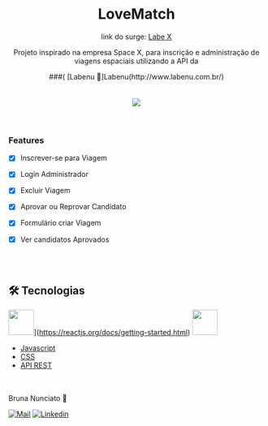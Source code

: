 <div Align='center'>

  # LoveMatch
  <p Align="center">link do surge:   <a href="labex-bruna-nunciato.surge.sh">  Labe X</a></p>
  <p Align="center">Projeto inspirado na empresa Space X, para inscrição e administração de viagens espaciais  utilizando a API  da</p>
  ###( [Labenu 🥰]Labenu(http://www.labenu.com.br/)

</div>
<div Align='center'>
<br/>
<br/>
<img src='./public/apresentacao.gif' heigth='120' />
</div>
<br/>
<br/>


### Features

- [x] Inscrever-se para Viagem
- [x] Login Administrador
- [x] Excluir Viagem
- [x] Aprovar ou Reprovar Candidato
- [x] Formulário criar Viagem
- [x] Ver candidatos Aprovados


<br/>
<br/>

## 🛠 Tecnologias

<code><img height="50" src="https://www.vectorlogo.zone/logos/reactjs/reactjs-ar21.svg"></code>](https://reactjs.org/docs/getting-started.html)
[<code><img height="50" src="https://www.vectorlogo.zone/logos/nodejs/nodejs-horizontal.svg"></code>](https://nodejs.org/en/docs/)
- [Javascript](https://developer.mozilla.org/pt-BR/docs/Web/JavaScript)
- [CSS](https://developer.mozilla.org/pt-BR/docs/Web/CSS)
- [API REST](https://documenter.getpostman.com/view/7549981/SW12yx56?version=latest)

</br>
</br>
 Bruna Nunciato  💜

[![Mail](https://img.shields.io/badge/-Bruna_Nunciato-gray?style=flat-square&logo=gmail&logoColor=red&link=)](mailto:bruna_nunciato@hotmail.com)
[![Linkedin](https://img.shields.io/badge/-Bruna_Nunciato-blue?style=flat-square&logo=linkedin&logoColor=white&link=https://www.linkedin.com/in/bruna-nunciato-8b693531/)](https://www.linkedin.com/in/bruna-nunciato-8b693531/) <br />
